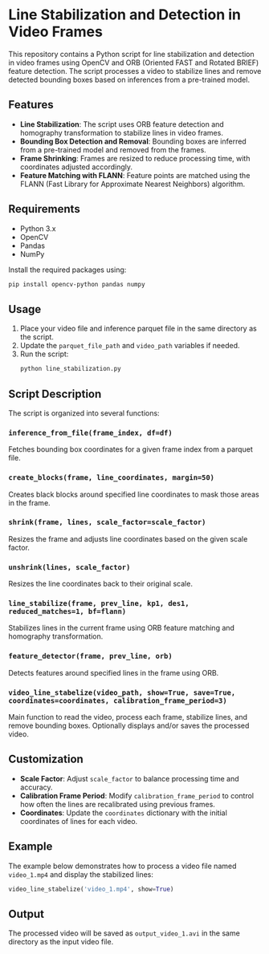 
# Line Stabilization and Detection in Video Frames

This repository contains a Python script for line stabilization and detection in video frames using OpenCV and ORB (Oriented FAST and Rotated BRIEF) feature detection. The script processes a video to stabilize lines and remove detected bounding boxes based on inferences from a pre-trained model. 

## Features

- **Line Stabilization**: The script uses ORB feature detection and homography transformation to stabilize lines in video frames.
- **Bounding Box Detection and Removal**: Bounding boxes are inferred from a pre-trained model and removed from the frames.
- **Frame Shrinking**: Frames are resized to reduce processing time, with coordinates adjusted accordingly.
- **Feature Matching with FLANN**: Feature points are matched using the FLANN (Fast Library for Approximate Nearest Neighbors) algorithm.

## Requirements

- Python 3.x
- OpenCV
- Pandas
- NumPy

Install the required packages using:
```bash
pip install opencv-python pandas numpy
```

## Usage

1. Place your video file and inference parquet file in the same directory as the script.
2. Update the `parquet_file_path` and `video_path` variables if needed.
3. Run the script:
    ```bash
    python line_stabilization.py
    ```

## Script Description

The script is organized into several functions:

### `inference_from_file(frame_index, df=df)`

Fetches bounding box coordinates for a given frame index from a parquet file.

### `create_blocks(frame, line_coordinates, margin=50)`

Creates black blocks around specified line coordinates to mask those areas in the frame.

### `shrink(frame, lines, scale_factor=scale_factor)`

Resizes the frame and adjusts line coordinates based on the given scale factor.

### `unshrink(lines, scale_factor)`

Resizes the line coordinates back to their original scale.

### `line_stabilize(frame, prev_line, kp1, des1, reduced_matches=1, bf=flann)`

Stabilizes lines in the current frame using ORB feature matching and homography transformation.

### `feature_detector(frame, prev_line, orb)`

Detects features around specified lines in the frame using ORB.

### `video_line_stabelize(video_path, show=True, save=True, coordinates=coordinates, calibration_frame_period=3)`

Main function to read the video, process each frame, stabilize lines, and remove bounding boxes. Optionally displays and/or saves the processed video.

## Customization

- **Scale Factor**: Adjust `scale_factor` to balance processing time and accuracy.
- **Calibration Frame Period**: Modify `calibration_frame_period` to control how often the lines are recalibrated using previous frames.
- **Coordinates**: Update the `coordinates` dictionary with the initial coordinates of lines for each video.

## Example

The example below demonstrates how to process a video file named `video_1.mp4` and display the stabilized lines:

```python
video_line_stabelize('video_1.mp4', show=True)
```

## Output

The processed video will be saved as `output_video_1.avi` in the same directory as the input video file.
